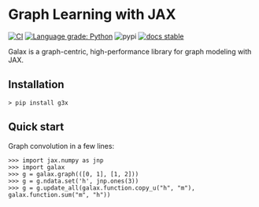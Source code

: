 Graph Learning with JAX
========================
[//]: # (Badges)
[![CI](https://github.com/yuanqing-wang/galax/actions/workflows/CI.yml/badge.svg?branch=main)](https://github.com/yuanqing-wang/galax/actions/workflows/CI.yml)
[![Language grade: Python](https://img.shields.io/lgtm/grade/python/g/yuanqing-wang/galax.svg?logo=lgtm&logoWidth=18)](https://lgtm.com/projects/g/yuanqing-wang/galax/context:python)
![pypi](https://img.shields.io/pypi/v/g3x.svg)
[![docs stable](https://img.shields.io/badge/docs-stable-5077AB.svg?logo=read%20the%20docs)](https://galax.wangyq.net/)

Galax is a graph-centric, high-performance library for graph modeling with JAX.

## Installation
```
> pip install g3x
```

## Quick start
Graph convolution in a few lines:
```
>>> import jax.numpy as jnp
>>> import galax
>>> g = galax.graph(([0, 1], [1, 2]))
>>> g = g.ndata.set('h', jnp.ones(3))
>>> g = g.update_all(galax.function.copy_u("h", "m"), galax.function.sum("m", "h"))
```


